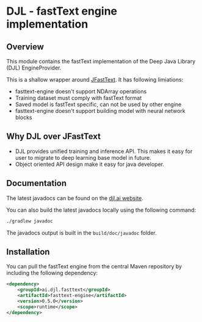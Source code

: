 # DJL - fastText engine implementation

## Overview

This module contains the fastText implementation of the Deep Java Library (DJL) EngineProvider.

This is a shallow wrapper around [JFastText](https://github.com/vinhkhuc/JFastText). It has following limiations:

- fasttext-engine doesn't support NDArray operations
- Training dataset must comply with fastText format
- Saved model is fastText specific, can not be used by other engine
- fasttext-engine doesn't support building model with neural network blocks

## Why DJL over JFastText

- DJL provides unified training and inference API. This makes it easy for user to migrate to deep learning base model in future.
- Object oriented API design make it easy for java developer.

## Documentation

The latest javadocs can be found on the [djl.ai website](https://javadoc.io/doc/ai.djl.fasttext/fasttext-engine/latest/index.html).

You can also build the latest javadocs locally using the following command:

```sh
./gradlew javadoc
```
The javadocs output is built in the `build/doc/javadoc` folder.


## Installation
You can pull the fastText engine from the central Maven repository by including the following dependency:

```xml
<dependency>
    <groupId>ai.djl.fasttext</groupId>
    <artifactId>fasttext-engine</artifactId>
    <version>0.5.0</version>
    <scope>runtime</scope>
</dependency>
```
